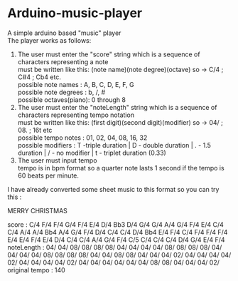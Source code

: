 # Arduino-music-player
A simple arduino based "music" player  
The player works as follows:  
  1. The user must enter the "score" string which is a sequence of characters representing a note  
  must be written like this: (note name)(note degree)(octave) so -> C/4 ; C#4 ; Cb4 etc.  
  possible note names : A, B, C, D, E, F, G  
  possible note degrees : b, /, #  
  possible octaves(piano): 0 through 8  
  2. The user must enter the "noteLength" string which is a sequence of characters representing tempo notation  
   must be written like this: (first digit)(second digit)(modifier) so -> 04/ ; 08. ; 16t etc  
   possible tempo notes : 01, 02, 04, 08, 16, 32  
   possible modifiers : T -triple duration | D - double duration | . - 1.5 duration | / - no modifier | t - triplet duration (0.33)  
   3. The user must input tempo  
   tempo is in bpm format so a quarter note lasts 1 second if the tempo is 60 beats per minute.  
   
I have already converted some sheet music to this format so you can try this :  

MERRY CHRISTMAS  

score : C/4 F/4 F/4 G/4 F/4 E/4 D/4 Bb3 D/4 G/4 G/4 A/4 G/4 F/4 E/4 C/4 C/4 A/4 A/4 Bb4 A/4 G/4 F/4 D/4 C/4 C/4 D/4 Bb4 E/4 F/4 C/4 F/4 F/4 F/4 E/4 E/4 F/4 E/4 D/4 C/4 C/4 A/4 G/4 F/4 C/5 C/4 C/4 C/4 D/4 G/4 E/4 F/4  
noteLength : 04/ 04/ 08/ 08/ 08/ 08/ 04/ 04/ 04/ 04/ 08/ 08/ 08/ 08/ 04/ 04/ 04/ 04/ 08/ 08/ 08/ 08/ 04/ 04/ 08/ 08/ 04/ 04/ 04/ 02/ 04/ 04/ 04/ 04/ 02/ 04/ 04/ 04/ 04/ 02/ 04/ 04/ 04/ 04/ 04/ 04/ 08/ 08/ 04/ 04/ 04/ 02/  
original tempo : 140  
